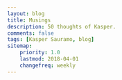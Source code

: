 ```yaml
---
layout: blog
title: Musings
description: 50 thoughts of Kasper.
comments: false
tags: [Kasper Sauramo, blog]
sitemap:
    priority: 1.0
    lastmod: 2018-04-01
    changefreq: weekly
---
```

